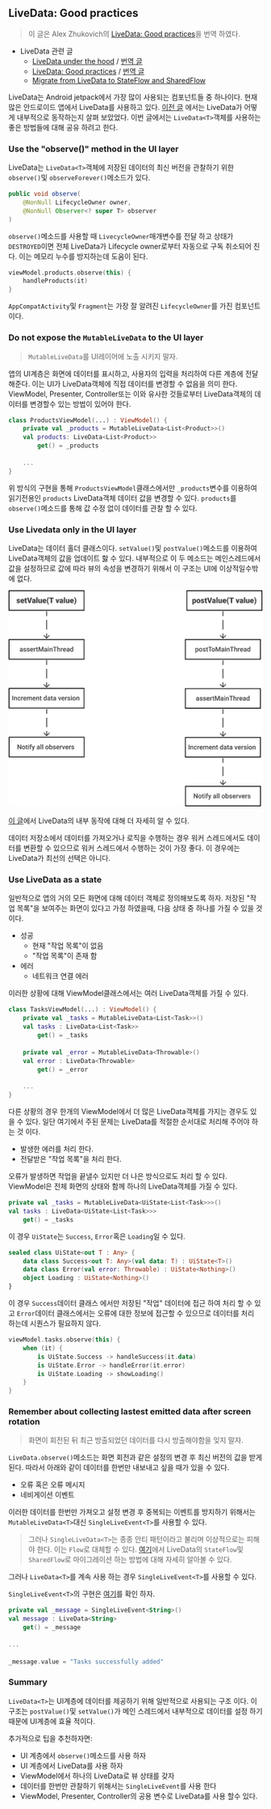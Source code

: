 ## LiveData: Good practices

> 이 글은 Alex Zhukovich의 [LiveData: Good practices](https://alexzh.com/livedata-good-practices/)을 번역 하였다. 

- LiveData 관련 글 
  - [LiveData under the hood](https://alexzh.com/livedata-under-the-hood/) / [번역 글](https://github.com/ksu3101/TIL/blob/master/Android/210128_android.md)
  - [LiveData: Good practices](https://alexzh.com/livedata-good-practices/) / [번역 글](https://github.com/ksu3101/TIL/blob/master/Android/210129_android.md)
  - [Migrate from LiveData to StateFlow and SharedFlow](https://alexzh.com/migrate-from-livedata-to-stateflow-and-sharedflow/)

LiveData는 Android jetpack에서 가장 많이 사용되는 컴포넌트들 중 하나이다. 현재 많은 안드로이드 앱에서 LiveData를 사용하고 있다. [이전 글](https://alexzh.com/livedata-good-practices/) 에서는 LiveData가 어떻게 내부적으로 동작하는지 살펴 보았었다. 이번 글에서는 `LiveData<T>`객체를 사용하는 좋은 방법들에 대해 공유 하려고 한다. 

### Use the "observe()" method in the UI layer

LiveData는 `LiveData<T>`객체에 저장된 데이터의 최신 버전을 관찰하기 위한 `observe()`및 `observeForever()`메소드가 있다. 

```java
public void observe(
    @NonNull LifecycleOwner owner, 
    @NonNull Observer<? super T> observer
)
```

`observe()`메소드를 사용할 때 `LivecycleOwner`매개변수를 전달 하고 상태가 `DESTROYED`이면 전체 LiveData가 Lifecycle owner로부터 자동으로 구독 취소되어 진다. 이는 메모리 누수를 방지하는데 도움이 된다. 

```kotlin
viewModel.products.observe(this) {
    handleProducts(it)
}
```

`AppCompatActivity`및 `Fragment`는 가장 잘 알려진 `LifecycleOwner`를 가진 컴포넌트 이다. 

### Do not expose the `MutableLiveData` to the UI layer

> `MutableLiveData`를 UI레이어에 노출 시키지 말자.

앱의 UI계층은 화면에 데이터를 표시하고, 사용자의 입력을 처리하여 다른 계층에 전달해준다. 이는 UI가 LiveData객체에 직접 데이터를 변경할 수 없음을 의미 한다. ViewModel, Presenter, Controller또는 이와 유사한 것들로부터 LiveData객체의 데이터를 변경할수 있는 방법이 있어야 한다. 

```kotlin
class ProductsViewModel(...) : ViewModel() {
    private val _products = MutableLiveData<List<Product>>()
    val products: LiveData<List<Product>>
        get() = _products

    ...
}
```

위 방식의 구현을 통해 `ProductsViewModel`클래스에서만 `_products`변수를 이용하여 읽기전용인 `products` LiveData객체 데이터 값을 변경할 수 있다. `products`를 `observe()`메소드를 통해 값 수정 없이 데이터를 관찰 할 수 있다. 

### Use Livedata only in the UI layer

LiveData는 데이터 홀더 클래스이다. `setValue()`및 `postValue()`메소드를 이용하여 LiveData객체의 값을 업데이트 핧 수 있다. 내부적으로 이 두 메소드는 메인스레드에서 값을 설정하므로 값에 따라 뷰의 속성을 변경하기 위해서 이 구조는 UI에 이상적일수밖에 없다. 

![livedat-uilayer](./images/setvalue_and_postvalue_methods-1.png)

[이 글](https://alexzh.com/livedata-under-the-hood/)에서 LiveData의 내부 동작에 대해 더 자세히 알 수 있다. 

데이터 저장소에서 데이터를 가져오거나 로직을 수행하는 경우 워커 스레드에서도 데이터를 변환할 수 있으므로 워커 스레드에서 수행하는 것이 가장 좋다. 이 경우에는 LiveData가 최선의 선택은 아니다. 

### Use LiveData as a state

일반적으로 앱의 거의 모든 화면에 대해 데이터 객체로 정의해보도록 하자. 저장된 "작업 목록"을 보여주는 화면이 있다고 가정 하였을때, 다음 상태 중 하나를 가질 수 있을 것 이다. 

- 성공 
  - 현재 "작업 목록"이 없음
  - "작업 목록"이 존재 함
- 에러 
  - 네트워크 연결 에러 

이러한 상황에 대해 ViewModel클래스에서는 여러 LiveData객체를 가질 수 있다. 

```kotlin
class TasksViewModel(...) : ViewModel() {
    private val _tasks = MutableLiveData<List<Task>>()
    val tasks : LiveData<List<Task>>
        get() = _tasks

    private val _error = MutableLiveData<Throwable>()
    val error : LiveData<Throwable>
        get() = _error
        
    ...
}
```

다른 상황의 경우 한개의 ViewModel에서 더 많은 LiveData객체를 가지는 경우도 있을 수 있다. 일단 여기에서 주된 문제는 LiveData를 적절한 순서대로 처리해 주어야 하는 것 이다. 

- 발생한 에러를 처리 한다.
- 전달받은 "작업 목록"을 처리 한다. 

오류가 발생하면 작업을 끝낼수 있지만 더 나은 방식으로도 처리 할 수 있다. ViewModel은 전체 화면의 상태와 함께 하나의 LiveData객체를 가질 수 있다. 

```kotlin
private val _tasks = MutableLiveData<UiState<List<Task>>>()
val tasks : LiveData<UiState<List<Task>>>
    get() = _tasks
```

이 경우 `UiState`는 `Success`, `Error`혹은 `Loading`일 수 있다. 

```kotlin
sealed class UiState<out T : Any> {
    data class Success<out T: Any>(val data: T) : UiState<T>()
    data class Error(val error: Throwable) : UiState<Nothing>()
    object Loading : UiState<Nothing>()
}
```

이 경우 `Success`데이터 클래스 에서만 저장된 "작업" 데이터에 접근 하여 처리 할 수 있고 `Error`데이터 클래스에서는 오류에 대한 정보에 접근할 수 있으므로 데이터를 처리 하는데 시퀀스가 필요하지 않다. 

```kotlin
viewModel.tasks.observe(this) {
    when (it) {
        is UiState.Success -> handleSuccess(it.data)
        is UiState.Error -> handleError(it.error)
        is UiState.Loading -> showLoading()
    }
}
```

### Remember about collecting lastest emitted data after screen rotation

> 화면이 회전된 뒤 최근 방출되었던 데이터를 다시 방출해야함을 잊지 말자. 

`LiveData.observe()`메소드는 화면 회전과 같은 설정의 변경 후 최신 버전의 값을 받게 된다. 따라서 아래와 같이 데이터를 한번만 내보내고 싶을 때가 있을 수 있다. 

- 오류 혹은 오류 메시지
- 네비게이션 이벤트 

이러한 데이터를 한번만 가져오고 설정 변경 후 중복되는 이벤트를 방지하기 위해서는 `MutableLiveData<T>`대신 `SingleLiveEvent<T>`를 사용할 수 있다. 

> 그러나 `SingleLiveData<T>`는 종종 안티 패턴이라고 불리며 이상적으로는 피해야 한다. 이는 `Flow`로 대체할 수 있다. [여기](https://alexzh.com/migrate-from-livedata-to-stateflow-and-sharedflow/)에서 LiveData의 `StateFlow`및 `SharedFlow`로 마이그레이션 하는 방법에 대해 자세히 알아볼 수 있다.

그러나 `LiveData<T>`를 계속 사용 하는 경우 `SingleLiveEvent<T>`를 사용할 수 있다. 

`SingleLiveEvent<T>`의 구현은 [여기](https://github.com/android/architecture-samples/blob/dev-todo-mvvm-live/todoapp/app/src/main/java/com/example/android/architecture/blueprints/todoapp/SingleLiveEvent.java)를 확인 하자. 

```kotlin
private val _message = SingleLiveEvent<String>()
val message : LiveData<String>
    get() = _message

...

_message.value = "Tasks successfully added"
```

### Summary

`LiveData<T>`는 UI계층에 데이터를 제공하기 위해 일반적으로 사용되는 구조 이다. 이 구조는 `postValue()`및 `setValue()`가 메인 스레드에서 내부적으로 데이터를 설정 하기 때문에 UI계층에 효율 적이다. 

추가적으로 팁을 추천하자면:

- UI 계층에서 `observe()`메소드를 사용 하자
- UI 계층에서 LiveData를 사용 하자
- ViewModel에서 하나의 LiveData로 뷰 상태를 갖자
- 데이터를 한번만 관찰하기 위해서는 `SingleLiveEvent`를 사용 한다
- ViewModel, Presenter, Controller의 공용 변수로 LiveData를 사용 할수 있다. 